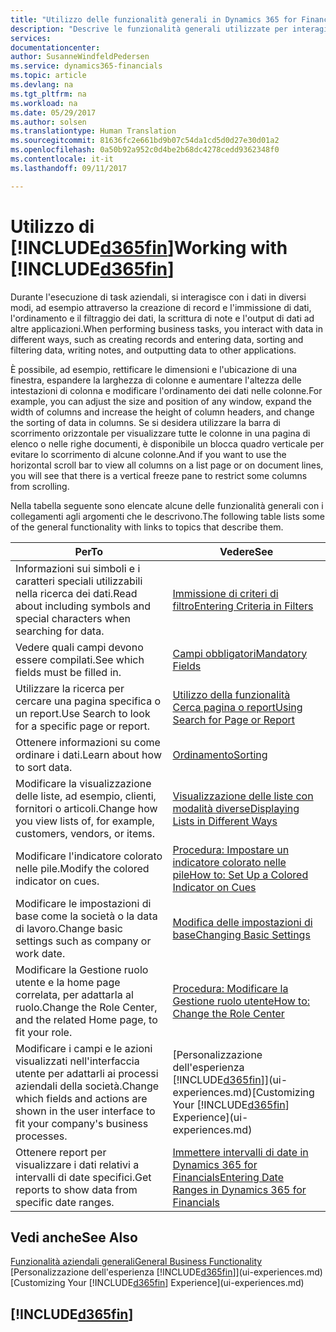 ```yaml
---
title: "Utilizzo delle funzionalità generali in Dynamics 365 for Financials | Documenti Microsoft"
description: "Descrive le funzionalità generali utilizzate per interagire con i dati in Financials, ad esempio per immettere valori, ordinare dati e modificare le visualizzazioni."
services: 
documentationcenter: 
author: SusanneWindfeldPedersen
ms.service: dynamics365-financials
ms.topic: article
ms.devlang: na
ms.tgt_pltfrm: na
ms.workload: na
ms.date: 05/29/2017
ms.author: solsen
ms.translationtype: Human Translation
ms.sourcegitcommit: 81636fc2e661bd9b07c54da1cd5d0d27e30d01a2
ms.openlocfilehash: 0a50b92a952c0d4be2b68dc4278cedd9362348f0
ms.contentlocale: it-it
ms.lasthandoff: 09/11/2017

---
```

# <a name="working-with-included365finincludesd365finlongmdmd"></a><span data-ttu-id="dbca1-103">Utilizzo di [!INCLUDE[d365fin](includes/d365fin_long_md.md)]</span><span class="sxs-lookup"><span data-stu-id="dbca1-103">Working with [!INCLUDE[d365fin](includes/d365fin_long_md.md)]</span></span>
<span data-ttu-id="dbca1-104">Durante l'esecuzione di task aziendali, si interagisce con i dati in diversi modi, ad esempio attraverso la creazione di record e l'immissione di dati, l'ordinamento e il filtraggio dei dati, la scrittura di note e l'output di dati ad altre applicazioni.</span><span class="sxs-lookup"><span data-stu-id="dbca1-104">When performing business tasks, you interact with data in different ways, such as creating records and entering data, sorting and filtering data, writing notes, and outputting data to other applications.</span></span>

<span data-ttu-id="dbca1-105">È possibile, ad esempio, rettificare le dimensioni e l'ubicazione di una finestra, espandere la larghezza di colonne e aumentare l'altezza delle intestazioni di colonna e modificare l'ordinamento dei dati nelle colonne.</span><span class="sxs-lookup"><span data-stu-id="dbca1-105">For example, you can adjust the size and position of any window, expand the width of columns and increase the height of column headers, and change the sorting of data in columns.</span></span> <span data-ttu-id="dbca1-106">Se si desidera utilizzare la barra di scorrimento orizzontale per visualizzare tutte le colonne in una pagina di elenco o nelle righe documenti, è disponibile un blocca quadro verticale per evitare lo scorrimento di alcune colonne.</span><span class="sxs-lookup"><span data-stu-id="dbca1-106">And if you want to use the horizontal scroll bar to view all columns on a list page or on document lines, you will see that there is a vertical freeze pane to restrict some columns from scrolling.</span></span>

<span data-ttu-id="dbca1-107">Nella tabella seguente sono elencate alcune delle funzionalità generali con i collegamenti agli argomenti che le descrivono.</span><span class="sxs-lookup"><span data-stu-id="dbca1-107">The following table lists some of the general functionality with links to topics that describe them.</span></span>

| <span data-ttu-id="dbca1-108">Per</span><span class="sxs-lookup"><span data-stu-id="dbca1-108">To</span></span> | <span data-ttu-id="dbca1-109">Vedere</span><span class="sxs-lookup"><span data-stu-id="dbca1-109">See</span></span> |
| --- | --- |
| <span data-ttu-id="dbca1-110">Informazioni sui simboli e i caratteri speciali utilizzabili nella ricerca dei dati.</span><span class="sxs-lookup"><span data-stu-id="dbca1-110">Read about including symbols and special characters when searching for data.</span></span> |[<span data-ttu-id="dbca1-111">Immissione di criteri di filtro</span><span class="sxs-lookup"><span data-stu-id="dbca1-111">Entering Criteria in Filters</span></span>](ui-enter-criteria-filters.md) |
| <span data-ttu-id="dbca1-112">Vedere quali campi devono essere compilati.</span><span class="sxs-lookup"><span data-stu-id="dbca1-112">See which fields must be filled in.</span></span> |[<span data-ttu-id="dbca1-113">Campi obbligatori</span><span class="sxs-lookup"><span data-stu-id="dbca1-113">Mandatory Fields</span></span>](ui-mandatory-fields.md) |
| <span data-ttu-id="dbca1-114">Utilizzare la ricerca per cercare una pagina specifica o un report.</span><span class="sxs-lookup"><span data-stu-id="dbca1-114">Use Search to look for a specific page or report.</span></span> |[<span data-ttu-id="dbca1-115">Utilizzo della funzionalità Cerca pagina o report</span><span class="sxs-lookup"><span data-stu-id="dbca1-115">Using Search for Page or Report</span></span>](ui-search.md) |
| <span data-ttu-id="dbca1-116">Ottenere informazioni su come ordinare i dati.</span><span class="sxs-lookup"><span data-stu-id="dbca1-116">Learn about how to sort data.</span></span> |[<span data-ttu-id="dbca1-117">Ordinamento</span><span class="sxs-lookup"><span data-stu-id="dbca1-117">Sorting</span></span>](ui-sorting.md) |
| <span data-ttu-id="dbca1-118">Modificare la visualizzazione delle liste, ad esempio, clienti, fornitori o articoli.</span><span class="sxs-lookup"><span data-stu-id="dbca1-118">Change how you view lists of, for example, customers, vendors, or items.</span></span> |[<span data-ttu-id="dbca1-119">Visualizzazione delle liste con modalità diverse</span><span class="sxs-lookup"><span data-stu-id="dbca1-119">Displaying Lists in Different Ways</span></span>](across-display-lists-different-views.md) |
| <span data-ttu-id="dbca1-120">Modificare l'indicatore colorato nelle pile.</span><span class="sxs-lookup"><span data-stu-id="dbca1-120">Modify the colored indicator on cues.</span></span> |[<span data-ttu-id="dbca1-121">Procedura: Impostare un indicatore colorato nelle pile</span><span class="sxs-lookup"><span data-stu-id="dbca1-121">How to: Set Up a Colored Indicator on Cues</span></span>](ui-how-setup-colored-indicator-cues.md) |
| <span data-ttu-id="dbca1-122">Modificare le impostazioni di base come la società o la data di lavoro.</span><span class="sxs-lookup"><span data-stu-id="dbca1-122">Change basic settings such as company or work date.</span></span> |[<span data-ttu-id="dbca1-123">Modifica delle impostazioni di base</span><span class="sxs-lookup"><span data-stu-id="dbca1-123">Changing Basic Settings</span></span>](ui-change-basic-settings.md) |
| <span data-ttu-id="dbca1-124">Modificare la Gestione ruolo utente e la home page correlata, per adattarla al ruolo.</span><span class="sxs-lookup"><span data-stu-id="dbca1-124">Change the Role Center, and the related Home page, to fit your role.</span></span> |[<span data-ttu-id="dbca1-125">Procedura: Modificare la Gestione ruolo utente</span><span class="sxs-lookup"><span data-stu-id="dbca1-125">How to: Change the Role Center</span></span>](change-role.md) |
| <span data-ttu-id="dbca1-126">Modificare i campi e le azioni visualizzati nell'interfaccia utente per adattarli ai processi aziendali della società.</span><span class="sxs-lookup"><span data-stu-id="dbca1-126">Change which fields and actions are shown in the user interface to fit your company's business processes.</span></span> |<span data-ttu-id="dbca1-127">[Personalizzazione dell'esperienza [!INCLUDE[d365fin](includes/d365fin_md.md)]](ui-experiences.md)</span><span class="sxs-lookup"><span data-stu-id="dbca1-127">[Customizing Your [!INCLUDE[d365fin](includes/d365fin_md.md)] Experience](ui-experiences.md)</span></span> |
| <span data-ttu-id="dbca1-128">Ottenere report per visualizzare i dati relativi a intervalli di date specifici.</span><span class="sxs-lookup"><span data-stu-id="dbca1-128">Get reports to show data from specific date ranges.</span></span> |[<span data-ttu-id="dbca1-129">Immettere intervalli di date in Dynamics 365 for Financials</span><span class="sxs-lookup"><span data-stu-id="dbca1-129">Entering Date Ranges in Dynamics 365 for Financials</span></span>](ui-enter-date-ranges.md) |

## <a name="see-also"></a><span data-ttu-id="dbca1-130">Vedi anche</span><span class="sxs-lookup"><span data-stu-id="dbca1-130">See Also</span></span>
[<span data-ttu-id="dbca1-131">Funzionalità aziendali generali</span><span class="sxs-lookup"><span data-stu-id="dbca1-131">General Business Functionality</span></span>](ui-across-business-areas.md)  
<span data-ttu-id="dbca1-132">[Personalizzazione dell'esperienza [!INCLUDE[d365fin](includes/d365fin_md.md)]](ui-experiences.md)</span><span class="sxs-lookup"><span data-stu-id="dbca1-132">[Customizing Your [!INCLUDE[d365fin](includes/d365fin_md.md)] Experience](ui-experiences.md)</span></span>  

## [!INCLUDE[d365fin](includes/free_trial_md.md)]

